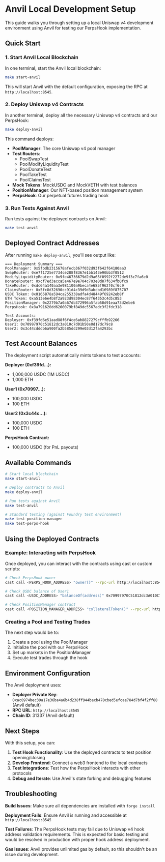 # Anvil Local Development Setup

This guide walks you through setting up a local Uniswap v4 development environment using Anvil for testing our PerpsHook implementation.

## Quick Start

### 1. Start Anvil Local Blockchain

In one terminal, start the Anvil local blockchain:

```bash
make start-anvil
```

This will start Anvil with the default configuration, exposing the RPC at `http://localhost:8545`.

### 2. Deploy Uniswap v4 Contracts

In another terminal, deploy all the necessary Uniswap v4 contracts and our PerpsHook:

```bash
make deploy-anvil
```

This command deploys:
- **PoolManager**: The core Uniswap v4 pool manager
- **Test Routers**: 
  - PoolSwapTest
  - PoolModifyLiquidityTest  
  - PoolDonateTest
  - PoolTakeTest
  - PoolClaimsTest
- **Mock Tokens**: MockUSDC and MockVETH with test balances
- **PositionManager**: Our NFT-based position management system
- **PerpsHook**: Our perpetual futures trading hook

### 3. Run Tests Against Anvil

Run tests against the deployed contracts on Anvil:

```bash
make test-anvil
```

## Deployed Contract Addresses

After running `make deploy-anvil`, you'll see output like:

```
=== Deployment Summary ===
PoolManager: 0x5fbdb2315678afecb367f032d93f642f64180aa3
SwapRouter: 0xe7f1725e7734ce288f8367e1bb143e90bb3f0512
ModifyLiquidityRouter: 0x9fe46736679d2d9a65f0992f2272de9f3c7fa6e0
DonateRouter: 0xcf7ed3acca5a467e9e704c703e8d87f634fb0fc9
TakeRouter: 0xdc64a140aa3e981100a9beca4e685f962f0cf6c9
ClaimsRouter: 0x5fc8d32690cc91d4c39d9d3abcbd16989f875707
USDC Token: 0x0165878a594ca255338adfa4d48449f69242eb8f
ETH Token: 0xa513e6e4b8f2a923d98304ec87f64353c4d5c853
PositionManager: 0x2279b7a0a67db372996a5fab50d91eaa73d2ebe6
PerpsHook: 0x8a791620dd6260079bf849dc5567adc3f2fdc318

Test Accounts:
Deployer: 0xf39fd6e51aad88f6f4ce6ab8827279cfffb92266
User1: 0x70997970c51812dc3a010c7d01b50e0d17dc79c8
User2: 0x3c44cdddb6a900fa2b585dd299e03d12fa4293bc
```

## Test Account Balances

The deployment script automatically mints tokens to test accounts:

**Deployer (0xf39fd...):**
- 1,000,000 USDC (1M USDC)
- 1,000 ETH

**User1 (0x70997...):**
- 100,000 USDC
- 100 ETH

**User2 (0x3c44c...):**
- 100,000 USDC  
- 100 ETH

**PerpsHook Contract:**
- 100,000 USDC (for PnL payouts)

## Available Commands

```bash
# Start local blockchain
make start-anvil

# Deploy contracts to Anvil
make deploy-anvil

# Run tests against Anvil
make test-anvil

# Standard testing (against Foundry test environment)
make test-position-manager
make test-perps-hook
```

## Using the Deployed Contracts

### Example: Interacting with PerpsHook

Once deployed, you can interact with the contracts using cast or custom scripts:

```bash
# Check PerpsHook owner
cast call <PERPS_HOOK_ADDRESS> "owner()" --rpc-url http://localhost:8545

# Check USDC balance of User1
cast call <USDC_ADDRESS> "balanceOf(address)" 0x70997970C51812dc3A010C7d01b50e0d17dc79C8 --rpc-url http://localhost:8545

# Check PositionManager contract
cast call <POSITION_MANAGER_ADDRESS> "collateralToken()" --rpc-url http://localhost:8545
```

### Creating a Pool and Testing Trades

The next step would be to:

1. Create a pool using the PoolManager
2. Initialize the pool with our PerpsHook
3. Set up markets in the PositionManager
4. Execute test trades through the hook

## Environment Configuration

The Anvil deployment uses:
- **Deployer Private Key**: `0xac0974bec39a17e36ba4a6b4d238ff944bacb478cbed5efcae784d7bf4f2ff80` (Anvil default)
- **RPC URL**: `http://localhost:8545`
- **Chain ID**: 31337 (Anvil default)

## Next Steps

With this setup, you can:

1. **Test Hook Functionality**: Use the deployed contracts to test position opening/closing
2. **Develop Frontend**: Connect a web3 frontend to the local contracts
3. **Test Integrations**: Test how the PerpsHook interacts with other protocols
4. **Debug and Iterate**: Use Anvil's state forking and debugging features

## Troubleshooting

**Build Issues**: Make sure all dependencies are installed with `forge install`

**Deployment Fails**: Ensure Anvil is running and accessible at `http://localhost:8545`

**Test Failures**: The PerpsHook tests may fail due to Uniswap v4 hook address validation requirements. This is expected for basic testing and would be resolved in production with proper hook address deployment.

**Gas Issues**: Anvil provides unlimited gas by default, so this shouldn't be an issue during development.
